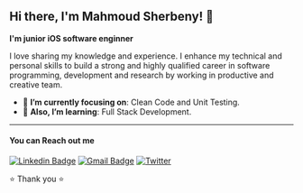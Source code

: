 <h2> Hi there, I'm Mahmoud Sherbeny! 👋</h2>

**I'm junior iOS software enginner**

I love sharing my knowledge and experience. I enhance my technical and personal skills to build a strong and highly qualified career in software programming, development and research by working in productive and creative team. 

- 🎯 **I’m currently focusing on**: Clean Code and Unit Testing.
- 🔭 **Also, I’m learning**: Full Stack Development.

<hr/>

#### You can Reach out me
[![Linkedin Badge](https://img.shields.io/badge/-Sherboo96-blue?logo=Linkedin&logoColor=white&link=https://www.linkedin.com/in/Sherboo96/)](https://www.linkedin.com/in/Sherboo96/) 
[![Gmail Badge](https://img.shields.io/badge/-sherbeny2096@gmail.com-c14438?logo=Gmail&logoColor=white&link=mailto:sherbeny2096@gmail.com)](mailto:sherbeny2096@gmail.com)
[![Twitter](https://img.shields.io/twitter/url/https/twitter.com/cloudposse.svg?style=social&label=Follow%20%40Sherboo96)](https://twitter.com/Sherboo96)

⭐️ Thank you ⭐️

